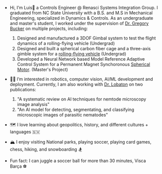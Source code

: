 - Hi, I’m Luis🧉 a Controls Engineer @ Renasci Systems Integration Group.
     I graduated from NC State University with a B.S. and M.S in Mechanical Engineering, specialized in Dynamics &      Controls. As an undergraduate and master's student, I worked under the supervision of [Dr. Gregory Bucker](https://mae.ncsu.edu/people/gbuckner/) on multiple projects, including:
     1. Designed and manufactured a 3DOF Gimbal system to test the flight dynamics of a rolling-flying vehicle (Undergrad)
     2. Designed and built a spherical carbon fiber cage and a three-axis gimble system for a [rolling-flying vehicle](https://asmedigitalcollection.asme.org/mechanismsrobotics/article/13/5/050901/1106903/The-Spherical-Rolling-Flying-Vehicle-Dynamic) (Undergrad)
     3. Developed a Neural Network based Model Reference Adaptive Control System for a Permanent Magnet Synchoronous [Spherical Motor](https://www.mdpi.com/2075-1702/10/8/612). (Master's Project)


- 🌱🦾 I’m interested in robotics, computer vision, AI/ML development and deployment. Currently, I am also working with [Dr. Lobaton](https://ece.ncsu.edu/people/ejlobato/) on two publications:
  1. "A systematic review on AI techniques for nemtode microscopy image analysis" 
  2. "An AI model for detecting, segmentating, and classifying microscopic images of parasitic nematodes"

- 🗺️ I love learning about geopolitics, history, and different cultures + languages 🇸🇻
- 🏔️ I enjoy visiting National parks, playing soccer, playing card games, chess, hiking, and snowboarding 🏂
- Fun fact: I can juggle a soccer ball for more than 30 minutes, Visca Barça ⚽️


<!---
jljimene7/jljimene7 is a ✨ special ✨ repository because its `README.md` (this file) appears on your GitHub profile.
You can click the Preview link to take a look at your changes.
--->
